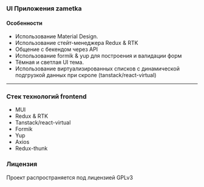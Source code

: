 ### **UI Приложения zametka**

#### Особенности

-   Использование Material Design.
-   Использование стейт-менеджера Redux & RTK
-   Общение с бекендом через API
-   Использование formik & yup для построения и валидации форм
-   Тёмная и светлая UI тема.
-   Использование виртуализированных списков с динамической подгрузкой данных при скроле (tanstack/react-virtual)

---

### Стeк технологий frontend

-   MUI
-   Redux & RTK
-   Tanstack/react-virtual
-   Formik
-   Yup
-   Axios
-   Redux-thunk

### Лицензия

Проект распространяется под лицензией GPLv3
